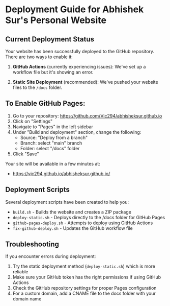 # Deployment Guide for Abhishek Sur's Personal Website

## Current Deployment Status

Your website has been successfully deployed to the GitHub repository. There are two ways to enable it:

1. **GitHub Actions** (currently experiencing issues): We've set up a workflow file but it's showing an error.

2. **Static Site Deployment** (recommended): We've pushed your website files to the `/docs` folder.

## To Enable GitHub Pages:

1. Go to your repository: https://github.com/Vic294/abhisheksur.github.io
2. Click on "Settings"
3. Navigate to "Pages" in the left sidebar
4. Under "Build and deployment" section, change the following:
   - Source: "Deploy from a branch"
   - Branch: select "main" branch
   - Folder: select "/docs" folder
5. Click "Save"

Your site will be available in a few minutes at:
- https://vic294.github.io/abhisheksur.github.io/

## Deployment Scripts

Several deployment scripts have been created to help you:

- `build.sh` - Builds the website and creates a ZIP package
- `deploy-static.sh` - Deploys directly to the /docs folder for GitHub Pages
- `github-pages-deploy.sh` - Attempts to deploy using GitHub Actions
- `fix-github-deploy.sh` - Updates the GitHub workflow file

## Troubleshooting

If you encounter errors during deployment:

1. Try the static deployment method (`deploy-static.sh`) which is more reliable
2. Make sure your GitHub token has the right permissions if using GitHub Actions
3. Check the GitHub repository settings for proper Pages configuration
4. For a custom domain, add a CNAME file to the docs folder with your domain name